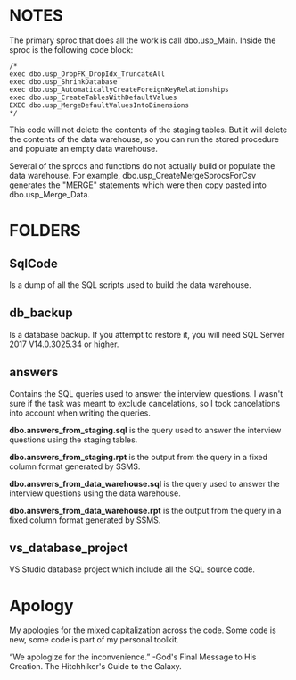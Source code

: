 # NOTES

The primary sproc that does all the work is call dbo.usp_Main. Inside the sproc is the following code block:
```
/*
exec dbo.usp_DropFK_DropIdx_TruncateAll
exec dbo.usp_ShrinkDatabase
exec dbo.usp_AutomaticallyCreateForeignKeyRelationships
exec dbo.usp_CreateTablesWithDefaultValues
EXEC dbo.usp_MergeDefaultValuesIntoDimensions
*/
```
This code will not delete the contents of the staging tables. But it will delete the contents of the data warehouse, 
so you can run the stored procedure and populate an empty data warehouse.

Several of the sprocs and functions do not actually build or populate the data warehouse. For example, 
dbo.usp_CreateMergeSprocsForCsv generates the "MERGE" statements which were then copy pasted into dbo.usp_Merge_Data.


# FOLDERS
## SqlCode
Is a dump of all the SQL scripts used to build the data warehouse.

## db_backup
Is a database backup. If you attempt to restore it, you will need SQL Server 2017 V14.0.3025.34 or higher.

## answers
Contains the SQL queries used to answer the interview questions. I wasn't sure if the task was meant to exclude 
cancelations, so I took cancelations into account when writing the queries.

**dbo.answers_from_staging.sql** is the query used to answer the interview questions using the staging tables.

**dbo.answers_from_staging.rpt** is the output from the query in a fixed column format generated by SSMS.

**dbo.answers_from_data_warehouse.sql** is the query used to answer the interview questions using the data warehouse.

**dbo.answers_from_data_warehouse.rpt** is the output from the query in a fixed column format generated by SSMS.

## vs_database_project
VS Studio database project which include all the SQL source code.

# Apology
My apologies for the mixed capitalization across the code. Some code is new, some code is part of my personal toolkit.

“We apologize for the inconvenience.” -God's Final Message to His Creation. The Hitchhiker's Guide to the Galaxy.  